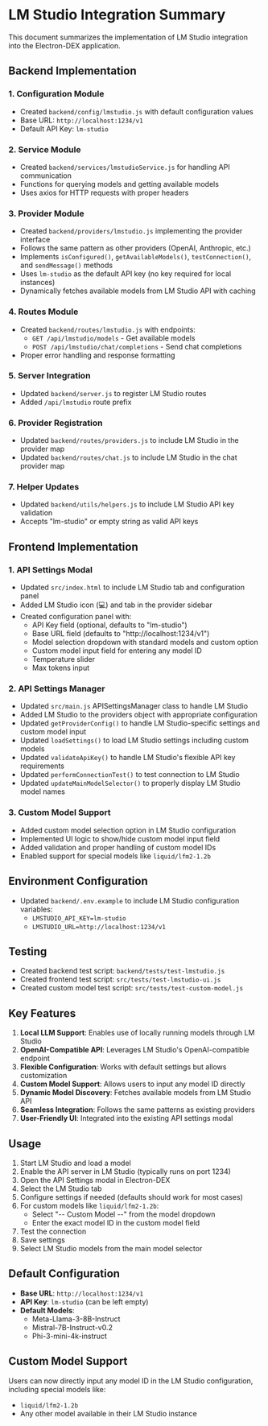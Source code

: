 # LM Studio Integration Summary

This document summarizes the implementation of LM Studio integration into the Electron-DEX application.

## Backend Implementation

### 1. Configuration Module
- Created `backend/config/lmstudio.js` with default configuration values
- Base URL: `http://localhost:1234/v1`
- Default API Key: `lm-studio`

### 2. Service Module
- Created `backend/services/lmstudioService.js` for handling API communication
- Functions for querying models and getting available models
- Uses axios for HTTP requests with proper headers

### 3. Provider Module
- Created `backend/providers/lmstudio.js` implementing the provider interface
- Follows the same pattern as other providers (OpenAI, Anthropic, etc.)
- Implements `isConfigured()`, `getAvailableModels()`, `testConnection()`, and `sendMessage()` methods
- Uses `lm-studio` as the default API key (no key required for local instances)
- Dynamically fetches available models from LM Studio API with caching

### 4. Routes Module
- Created `backend/routes/lmstudio.js` with endpoints:
  - `GET /api/lmstudio/models` - Get available models
  - `POST /api/lmstudio/chat/completions` - Send chat completions
- Proper error handling and response formatting

### 5. Server Integration
- Updated `backend/server.js` to register LM Studio routes
- Added `/api/lmstudio` route prefix

### 6. Provider Registration
- Updated `backend/routes/providers.js` to include LM Studio in the provider map
- Updated `backend/routes/chat.js` to include LM Studio in the chat provider map

### 7. Helper Updates
- Updated `backend/utils/helpers.js` to include LM Studio API key validation
- Accepts "lm-studio" or empty string as valid API keys

## Frontend Implementation

### 1. API Settings Modal
- Updated `src/index.html` to include LM Studio tab and configuration panel
- Added LM Studio icon (💻) and tab in the provider sidebar
- Created configuration panel with:
  - API Key field (optional, defaults to "lm-studio")
  - Base URL field (defaults to "http://localhost:1234/v1")
  - Model selection dropdown with standard models and custom option
  - Custom model input field for entering any model ID
  - Temperature slider
  - Max tokens input

### 2. API Settings Manager
- Updated `src/main.js` APISettingsManager class to handle LM Studio
- Added LM Studio to the providers object with appropriate configuration
- Updated `getProviderConfig()` to handle LM Studio-specific settings and custom model input
- Updated `loadSettings()` to load LM Studio settings including custom models
- Updated `validateApiKey()` to handle LM Studio's flexible API key requirements
- Updated `performConnectionTest()` to test connection to LM Studio
- Updated `updateMainModelSelector()` to properly display LM Studio model names

### 3. Custom Model Support
- Added custom model selection option in LM Studio configuration
- Implemented UI logic to show/hide custom model input field
- Added validation and proper handling of custom model IDs
- Enabled support for special models like `liquid/lfm2-1.2b`

## Environment Configuration
- Updated `backend/.env.example` to include LM Studio configuration variables:
  - `LMSTUDIO_API_KEY=lm-studio`
  - `LMSTUDIO_URL=http://localhost:1234/v1`

## Testing
- Created backend test script: `backend/tests/test-lmstudio.js`
- Created frontend test script: `src/tests/test-lmstudio-ui.js`
- Created custom model test script: `src/tests/test-custom-model.js`

## Key Features
1. **Local LLM Support**: Enables use of locally running models through LM Studio
2. **OpenAI-Compatible API**: Leverages LM Studio's OpenAI-compatible endpoint
3. **Flexible Configuration**: Works with default settings but allows customization
4. **Custom Model Support**: Allows users to input any model ID directly
5. **Dynamic Model Discovery**: Fetches available models from LM Studio API
6. **Seamless Integration**: Follows the same patterns as existing providers
7. **User-Friendly UI**: Integrated into the existing API settings modal

## Usage
1. Start LM Studio and load a model
2. Enable the API server in LM Studio (typically runs on port 1234)
3. Open the API Settings modal in Electron-DEX
4. Select the LM Studio tab
5. Configure settings if needed (defaults should work for most cases)
6. For custom models like `liquid/lfm2-1.2b`:
   - Select "-- Custom Model --" from the model dropdown
   - Enter the exact model ID in the custom model field
7. Test the connection
8. Save settings
9. Select LM Studio models from the main model selector

## Default Configuration
- **Base URL**: `http://localhost:1234/v1`
- **API Key**: `lm-studio` (can be left empty)
- **Default Models**: 
  - Meta-Llama-3-8B-Instruct
  - Mistral-7B-Instruct-v0.2
  - Phi-3-mini-4k-instruct

## Custom Model Support
Users can now directly input any model ID in the LM Studio configuration, including special models like:
- `liquid/lfm2-1.2b`
- Any other model available in their LM Studio instance